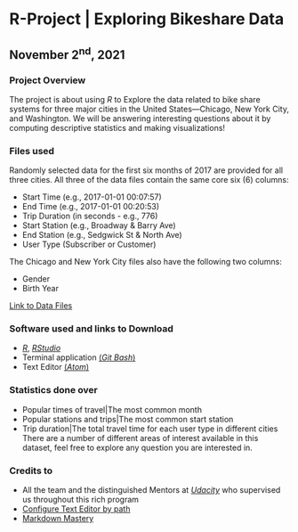 # R-Project | Exploring Bikeshare Data
## November 2<sup>nd</sup>, 2021

### Project Overview
The project is about using _R_ to Explore the data related to bike share systems for three major cities in the United States—Chicago, New York City, and Washington. We will be answering interesting questions about it by computing descriptive statistics and making visualizations!

### Files used
Randomly selected data for the first six months of 2017 are provided for all three cities. All three of the data files contain the same core six (6) columns:
- Start Time (e.g., 2017-01-01 00:07:57)
- End Time (e.g., 2017-01-01 00:20:53)
- Trip Duration (in seconds - e.g., 776)
- Start Station (e.g., Broadway & Barry Ave)
- End Station (e.g., Sedgwick St & North Ave)
- User Type (Subscriber or Customer)

The Chicago and New York City files also have the following two columns:
- Gender
- Birth Year

[Link to Data Files](https://drive.google.com/drive/folders/11n45ClidwGu0S6ZG50EN8oWPe2sjYw75?usp=sharing)

### Software used and links to Download
* [_R_](https://cran.r-project.org/), [_RStudio_](https://www.rstudio.com/products/rstudio/download/)
* Terminal application [(_Git Bash_)](https://git-scm.com/download)
* Text Editor [(_Atom_)](https://atom.io/)

### Statistics done over
* Popular times of travel|The most common month
* Popular stations and trips|The most common start station
* Trip duration|The total travel time for each user type in different cities
There are a number of different areas of interest available in this dataset, feel free to explore any question you are interested in.

### Credits to
* All the team and the distinguished Mentors at [_Udacity_](https://www.udacity.com/) who supervised us throughout this rich program
* [Configure Text Editor by path](https://stackoverflow.com/questions/49054885/how-to-fix-git-commit-with-atom-text-editor)
* [Markdown Mastery](https://guides.github.com/features/mastering-markdown/)
